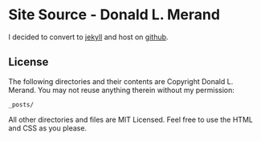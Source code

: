 Site Source - Donald L. Merand
==============================

I decided to convert to [jekyll](http://github.com/mojombo/jekyll) and host on [github](http://github.com/dmerand).


License
-------

The following directories and their contents are Copyright Donald L. Merand. You may not reuse anything therein without my permission:

    _posts/

All other directories and files are MIT Licensed. Feel free to use the HTML and CSS as you please.
